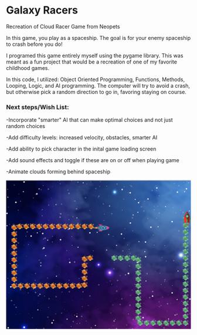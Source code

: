 # Galaxy Racers
Recreation of Cloud Racer Game from Neopets

In this game, you play as a spaceship. The goal is for your enemy spaceship to crash before you do! 

I programed this game entirely myself using the pygame library. This was meant as a fun project that would be a recreation of one of my favorite childhood games.

In this code, I utilized: Object Oriented Programming, Functions, Methods, Looping, Logic, and AI programming. The computer will try to avoid a crash, but otherwise pick a random direction to go in, favoring staying on course. 

### Next steps/Wish List:
-Incorporate "smarter" AI that can make optimal choices and not just random choices

-Add difficulty levels: increased velocity, obstacles, smarter AI

-Add ability to pick character in the inital game loading screen

-Add sound effects and toggle if these are on or off when playing game

-Animate clouds forming behind spaceship

![Demo Screenshot](/galaxy_racers_demo.png/?raw=true)
